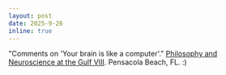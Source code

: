 ```yaml
---
layout: post
date: 2025-9-26
inline: true
---
```


"Comments on 'Your brain is like a computer'." [Philosophy and Neuroscience at the Gulf VIII](http://deepsouthphilneuro.com/). Pensacola Beach, FL. :)